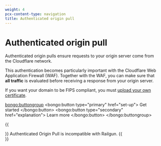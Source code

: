 ```yaml
---
weight: 4
pcx-content-type: navigation
title: Authenticated origin pull
---
```


# Authenticated origin pull

Authenticated origin pulls ensure requests to your origin server come from the Cloudflare network.

This authentication becomes particularly important with the Cloudflare Web Application Firewall (WAF). Together with the WAF, you can make sure that **all traffic** is evaluated before receiving a response from your origin server.

If you want your domain to be FIPS compliant, you must [upload your own certificate](set-up#per-hostname--customer-certificates).

<bongo:buttongroup>
  <bongo:button type="primary" href="set-up">
    Get started
  </bongo:button>
  <bongo:button type="secondary" href="explanation">
    Learn more
  </bongo:button>
</bongo:buttongroup>

{{<Aside type="warning" header="Important">}}
Authenticated Origin Pull is incompatible with Railgun.
{{</Aside>}}